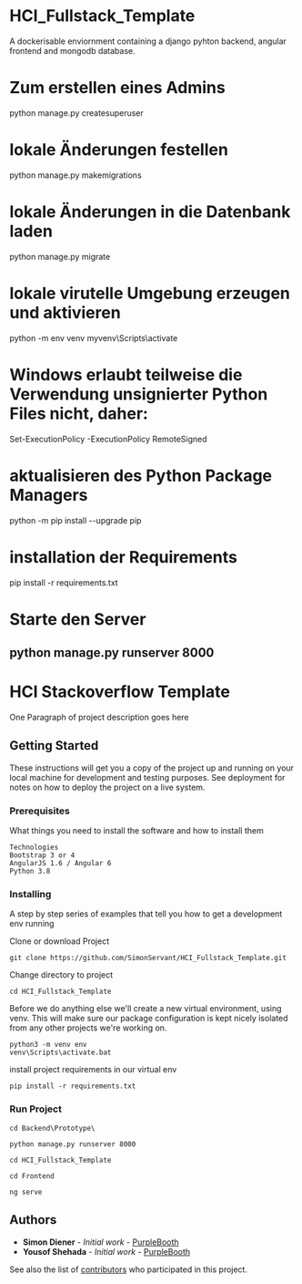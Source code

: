 # HCI_Fullstack_Template
A dockerisable enviornment containing a django pyhton backend, angular frontend and mongodb database.

# Zum erstellen eines Admins
python manage.py createsuperuser

# lokale Änderungen festellen
python manage.py makemigrations

# lokale Änderungen in die Datenbank laden
python manage.py migrate

# lokale virutelle Umgebung erzeugen und aktivieren
python -m env venv
myvenv\Scripts\activate

# Windows erlaubt teilweise die Verwendung unsignierter Python Files nicht, daher:
Set-ExecutionPolicy -ExecutionPolicy RemoteSigned

# aktualisieren des Python Package Managers
python -m pip install --upgrade pip

# installation der Requirements
pip install -r requirements.txt

# Starte den Server
python manage.py runserver 8000
----------------------------------------------------------------------------------------------------------------------
# HCI Stackoverflow Template

One Paragraph of project description goes here

## Getting Started

These instructions will get you a copy of the project up and running on your local machine for development and testing purposes. See deployment for notes on how to deploy the project on a live system.

### Prerequisites

What things you need to install the software and how to install them

```
Technologies
Bootstrap 3 or 4
AngularJS 1.6 / Angular 6
Python 3.8
```

### Installing

A step by step series of examples that tell you how to get a development env running

Clone or download Project

```
git clone https://github.com/SimonServant/HCI_Fullstack_Template.git
```

Change directory to project

```
cd HCI_Fullstack_Template
```

Before we do anything else we'll create a new virtual environment, using venv. This will make sure our package configuration is kept nicely isolated from any other projects we're working on.

```
python3 -m venv env
venv\Scripts\activate.bat
```
install project requirements in our virtual env

```
pip install -r requirements.txt 
```
### Run Project

```
cd Backend\Prototype\

python manage.py runserver 8000

cd HCI_Fullstack_Template

cd Frontend

ng serve
```

## Authors

* **Simon Diener** - *Initial work* - [PurpleBooth](https://github.com/SimonServant)
* **Yousof Shehada** - *Initial work* - [PurpleBooth](https://github.com/ShehadaY)

See also the list of [contributors](https://github.com/your/project/contributors) who participated in this project.

